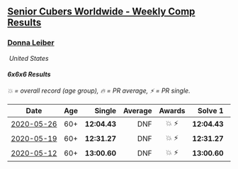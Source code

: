 <style>table {white-space: nowrap;}</style>
<link rel="stylesheet" type="text/css" href="/scw-comp/css/flags.css" />

## [Senior Cubers Worldwide - Weekly Comp Results](/scw-comp/results/)
### [Donna Leiber](README.md)

<i class="flag flag-US" />&nbsp;United States

#### 6x6x6 Results

<span style="white-space: nowrap;">💥 = overall record (age group)</span>, <span style="white-space: nowrap;">🔥 = PR average</span>, <span style="white-space: nowrap;">⚡ = PR single</span>.

| Date | Age | Single | Average | Awards | Solve 1 | Solve 2 | Solve 3 | Video |
| :--: | :--: | --: | --: | :--: | --: | --: | --: | :-- |
| [2020-05-26](../../results/2020-05-26/666.md) | 60+ | **12:04.43** | DNF | 💥 ⚡ | **12:04.43** | 12:50.73 | DNS | [Desktop](https://www.facebook.com/events/637852836799991/permalink/640054709913137) / [Mobile](https://m.facebook.com/events/637852836799991?view=permalink&id=640054709913137) |
| [2020-05-19](../../results/2020-05-19/666.md) | 60+ | **12:31.27** | DNF | 💥 ⚡ | **12:31.27** | 13:08.78 | DNS | [Desktop](https://www.facebook.com/events/201300894172579/permalink/204801310489204) / [Mobile](https://m.facebook.com/events/201300894172579?view=permalink&id=204801310489204) |
| [2020-05-12](../../results/2020-05-12/666.md) | 60+ | **13:00.60** | DNF | 💥 ⚡ | **13:00.60** | DNF | DNS | [Desktop](https://www.facebook.com/events/276138643524223/permalink/278590013279086) / [Mobile](https://m.facebook.com/events/276138643524223?view=permalink&id=278590013279086) |


<!-- Global site tag (gtag.js) - Google Analytics -->
<script async src="https://www.googletagmanager.com/gtag/js?id=UA-86348435-3"></script>
<script>window.dataLayer = window.dataLayer || []; function gtag() {dataLayer.push(arguments);} gtag('js', new Date()); gtag('config', 'UA-86348435-3');</script>
